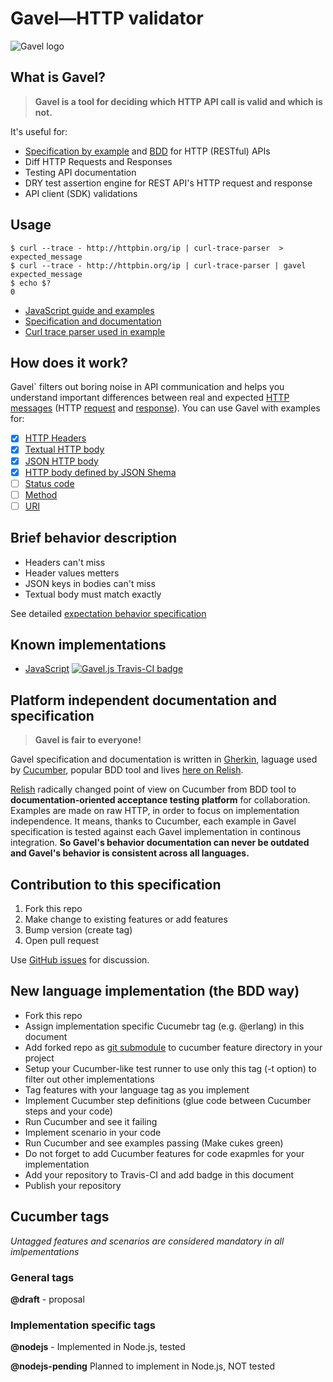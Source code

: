 # Gavel—HTTP validator

![Gavel logo](https://raw.github.com/apiaryio/gavel/master/img/gavel.png?login=netmilk&token=73e03867f59ec1870842429ca2f7e8b9)

## What is Gavel? 

> **Gavel is a tool for deciding which HTTP API call is valid and which is not.** 

It's useful for:

- [Specification by example][sbe] and [BDD][bdd] for HTTP (RESTful) APIs
- Diff HTTP Requests and Responses
- Testing API documentation
- DRY test assertion engine for REST API's HTTP request and response
- API client (SDK) validations

[sbe]: http://en.wikipedia.org/wiki/Specification_by_example
[bdd]: http://en.wikipedia.org/wiki/Behavior-driven_development

## Usage

```
$ curl --trace - http://httpbin.org/ip | curl-trace-parser  > expected_message
$ curl --trace - http://httpbin.org/ip | curl-trace-parser | gavel expected_message
$ echo $?
0
```

- [JavaScript guide and examples](https://www.relishapp.com/apiary/gavel/docs/node-js)
- [Specification and documentation](https://www.relishapp.com/apiary/gavel/docs)
- [Curl trace parser used in example](https://github.com/apiaryio/curl-trace-parser)

## How does it work?

Gavel` filters out boring noise in API communication and helps you understand important differences between real and expected [HTTP messages][message] (HTTP [request][request] and [response][response]). You can use Gavel with examples for:

- [x] [HTTP Headers](https://www.relishapp.com/apiary/gavel/docs/expectations/headers)
- [x] [Textual HTTP body](https://www.relishapp.com/apiary/gavel/docs/expectations/body-text-example)
- [x] [JSON HTTP body](https://www.relishapp.com/apiary/gavel/docs/expectations/body-json-exapmle)
- [x] [HTTP body defined by JSON Shema](https://www.relishapp.com/apiary/gavel/docs/expectations/body-json-schema)
- [ ] [Status code](https://www.relishapp.com/apiary/gavel/docs/expectations/status-code)
- [ ] [Method](https://www.relishapp.com/apiary/gavel/docs/expectations/request-method)
- [ ] [URI](https://www.relishapp.com/apiary/gavel/docs/expectations/request-uri)

[message]: https://www.relishapp.com/apiary/gavel/docs/data-model#http-message
[request]: https://www.relishapp.com/apiary/gavel/docs/data-model#http-request
[response]: https://www.relishapp.com/apiary/gavel/docs/data-model#http-response

## Brief behavior description

- Headers can't miss
- Header values metters
- JSON keys in bodies can't miss
- Textual body must match exactly

See detailed [expectation behavior specification](https://www.relishapp.com/apiary/gavel/docs/expectations)

## Known implementations

- [JavaScript][gavel.js] [![Gavel.js Travis-CI badge](https://travis-ci.org/apiaryio/gavel.js.png?branch=master)](https://travis-ci.org/apiaryio/gavel.js)


[gavel.js]: https://github.com/apiaryio/gavel.js

## Platform independent documentation and specification

> **Gavel is fair to everyone!**

Gavel specification and documentation is written in [Gherkin][gherkin], laguage used by [Cucumber][cucumber], popular BDD tool and lives [here on Relish][gavelrelish].

[Relish][relish] radically changed point of view on Cucumber from BDD tool to **documentation-oriented acceptance testing platform** for collaboration. Examples are made on raw HTTP, in order to focus on implementation independence. It means, thanks to Cucumber, each example in Gavel specification is tested against each Gavel implementation in continous integration. **So Gavel's behavior documentation can never be outdated and Gavel's behavior is consistent across all languages.**

[gherkin]: https://github.com/cucumber/gherkin
[cucumber]: https://github.com/cucumber/cucumber
[gavelrelish]: https://www.relishapp.com/apiary/gavel/docs
[relish]: https://www.relishapp.com/ 

## Contribution to this specification

1. Fork this repo
2. Make change to existing features or add features  
3. Bump version (create tag)
4. Open pull request

Use [GitHub issues](https://github.com/apiaryio/gavel/issues) for discussion. 

## New language implementation (the BDD way)

- Fork this repo
- Assign implementation specific Cucumebr tag (e.g. @erlang) in this document
- Add forked repo as [git submodule][git submodule] to cucumber feature directory in your project
- Setup your Cucumber-like test runner to use only this tag (-t option) to filter out other implementations
- Tag features with your language tag as you implement
- Implement Cucumber step definitions (glue code between Cucumber steps and your code)
- Run Cucumber and see it failing
- Implement scenario in your code
- Run Cucumber and see examples passing (Make cukes green)
- Do not forget to add Cucumber features for code exapmles for your implementation
- Add your repository to Travis-CI and add badge in this document
- Publish your repository


[git submodule]: http://git-scm.com/book/en/Git-Tools-Submodules

## Cucumber tags

*Untagged features and scenarios are considered mandatory in all imlpementations*

### General tags

**@draft** - proposal

### Implementation specific tags

**@nodejs** - Implemented in Node.js, tested

**@nodejs-pending** Planned to implement in Node.js, NOT tested
